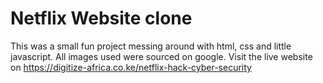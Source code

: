# Netflix Website clone
This was a small fun project messing around with html, css and little javascript. All images used were sourced on google.
Visit the live website on https://digitize-africa.co.ke/netflix-hack-cyber-security 
